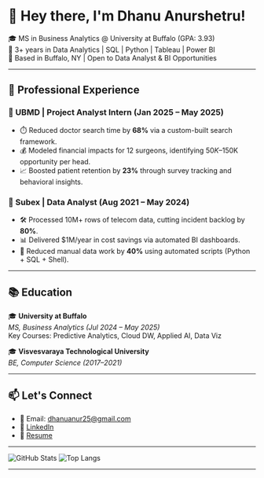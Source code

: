 # 👋 Hey there, I'm Dhanu Anurshetru!

🎓 MS in Business Analytics @ University at Buffalo (GPA: 3.93)  
💼 3+ years in Data Analytics | SQL | Python | Tableau | Power BI  
📍 Based in Buffalo, NY | Open to Data Analyst & BI Opportunities

---
## 💼 Professional Experience

### 🏥 UBMD | Project Analyst Intern (Jan 2025 – May 2025)
- ⏱️ Reduced doctor search time by **68%** via a custom-built search framework.
- 💰 Modeled financial impacts for 12 surgeons, identifying $50K–$150K opportunity per head.
- 📈 Boosted patient retention by **23%** through survey tracking and behavioral insights.

### 📡 Subex | Data Analyst (Aug 2021 – May 2024)
- 🛠️ Processed 10M+ rows of telecom data, cutting incident backlog by **80%**.
- 📊 Delivered $1M/year in cost savings via automated BI dashboards.
- 🔄 Reduced manual data work by **40%** using automated scripts (Python + SQL + Shell).

---
## 📚 Education

🎓 **University at Buffalo**  
*MS, Business Analytics (Jul 2024 – May 2025)*  
Key Courses: Predictive Analytics, Cloud DW, Applied AI, Data Viz

🎓 **Visvesvaraya Technological University**  
*BE, Computer Science (2017–2021)*

---

## 📫 Let's Connect
- 📧 Email: dhanuanur25@gmail.com  
- 💼 [LinkedIn](https://www.linkedin.com/in/dhanu-anurshetru-230285199)  
- 📁 [Resume](https://github.com/DhanuAnurshetru/DhanuAnurshetru/blob/main/Dhanu_Anurshetru_Analyst.pdf)


---

![GitHub Stats](https://github-readme-stats.vercel.app/api?username=DhanuAnurshetru&show_icons=true&theme=radical)
![Top Langs](https://github-readme-stats.vercel.app/api/top-langs/?username=DhanuAnurshetru&layout=compact&theme=radical)

---
